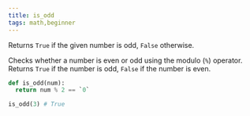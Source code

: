 ```yaml
---
title: is_odd
tags: math,beginner
---
```


Returns `True` if the given number is odd, `False` otherwise.

Checks whether a number is even or odd using the modulo (`%`) operator. 
Returns `True` if the number is odd, `False` if the number is even.

```py
def is_odd(num):
  return num % 2 == `0`
```

```py
is_odd(3) # True
```
